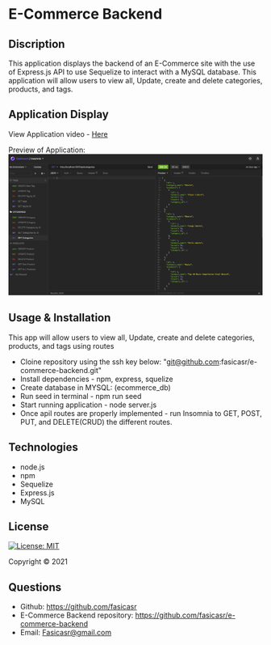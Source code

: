# E-Commerce Backend 

## Discription 

This application displays the backend of an E-Commerce site with the use of Express.js API to use Sequelize to interact with a MySQL database. This application will allow users to view all, Update, create and delete categories, products, and tags.


## Application Display  

View Application video - [Here](https://drive.google.com/file/d/1H9YDTW9-CjKE4CYnLbSNBcVsjjf2VwJt/view?usp=sharing)

Preview of Application:
![Application image](./images/app-screenshot.png)

## Usage & Installation 

This app will allow users to view all, Update, create and delete categories, products, and tags using routes

* Cloine repository using the ssh key below:
  "git@github.com:fasicasr/e-commerce-backend.git"
* Install dependencies - npm, express, squelize 
* Create database in MYSQL: (ecommerce_db)
* Run seed in terminal - npm run seed 
* Start running application - node server.js
* Once apil routes are properly implemented - run Insomnia to GET, POST, PUT, and DELETE(CRUD) the different routes. 

## Technologies 

* node.js
* npm 
* Sequelize
* Express.js
* MySQL

## License

[![License: MIT](https://img.shields.io/badge/License-MIT-yellow.svg)](https://opensource.org/licenses/MIT)

Copyright © 2021 

## Questions 

* Github: https://github.com/fasicasr
* E-Commerce Backend repository: https://github.com/fasicasr/e-commerce-backend
* Email: Fasicasr@gmail.com
